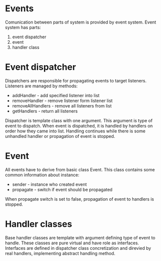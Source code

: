 Events
======

Comunication between parts of system is provided by event system.
Event system has parts:

1. event dispatcher
2. event
3. handler class

Event dispatcher
================

Dispatchers are responsible for propagating events to target listeners. Listeners are managed by methods:

* addHandler - add specified listener into list
* removeHandler - remove listener form listener list
* removeAllHandlers - remove all listeners from list
* getHandlers - return all listeners

Dispatcher is template class with one argument. This argument is type of event to dispatch.
When event is dispatched, it is handled by handlers on order how they came into list. Handling continues while there is some unhandled handler or propagation of event is stopped.

Event
=====

All events have to derive from basic class Event. This class contains some common information about instance:

* sender - instance who created event
* propagate - switch if event should be propagated

When propagate switch is set to false, propagation of event to handlers is stopped. 

Handler classes
===============

Base handler classes are template with argument defining type of event to handle. These classes are pure virtual and have role as interfaces. Interfaces are defined in dispatcher class concretization and direvied by real handlers, implementing abstract handling method.
